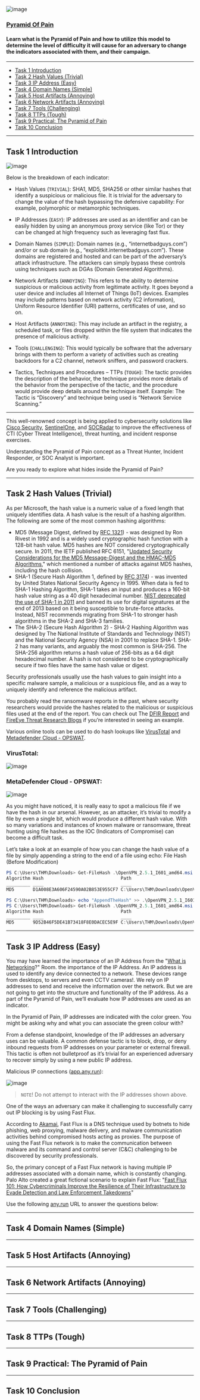 ![image](https://user-images.githubusercontent.com/51442719/201240460-a3cef579-ac9c-4367-99ed-dfd583e44bde.png)

### [Pyramid Of Pain](https://tryhackme.com/room/pyramidofpainax)
#### Learn what is the Pyramid of Pain and how to utilize this model to determine the level of difficulty it will cause for an adversary to change the indicators associated with them, and their campaign.

---

- [Task 1  Introduction](#)
- [Task 2  Hash Values (Trivial)](#)
- [Task 3  IP Address (Easy)](#)
- [Task 4  Domain Names (Simple)](#)
- [Task 5  Host Artifacts (Annoying)](#)
- [Task 6  Network Artifacts (Annoying)](#)
- [Task 7  Tools (Challenging)](#)
- [Task 8  TTPs (Tough)](#)
- [Task 9  Practical: The Pyramid of Pain](#)
- [Task 10  Conclusion](#)


---

## Task 1  Introduction

![image](https://user-images.githubusercontent.com/51442719/201240599-9d5c736c-0c3f-4850-8113-478054232fbc.png)

Below is the breakdown of each indicator:

- Hash Values (`TRIVIAL`): SHA1, MD5, SHA256 or other similar hashes that identify a suspicious or malicious file. It is trivial for the adversary to change the value of the hash bypassing the defensive capability: For example, polymorphic or metamorphic techniques.

- IP Addresses (`EASY`): IP addresses are used as an identifier and can be easily hidden by using an anonymous proxy service (like Tor) or they can be changed at high frequency such as leveraging fast flux.

- Domain Names (`SIMPLE`): Domain names (e.g., “internetbadguys.com”) and/or or sub domain (e.g., “exploitkit.internetbadguys.com”). These domains are registered and hosted and can be part of the adversary’s attack infrastructure. The attackers can simply bypass these controls using techniques such as DGAs (Domain Generated Algorithms).

- Network Artifacts (`ANNOYING`): This refers to the ability to determine suspicious or malicious activity from legitimate activity. It goes beyond a user device and includes all Internet of Things (IoT) devices. Examples may include patterns based on network activity (C2 information), Uniform Resource Identifier (URI) patterns, certificates of use, and so on.

- Host Artifacts (`ANNOYING`): This may include an artifact in the registry, a scheduled task, or files dropped within the file system that indicates the presence of malicious activity.

- Tools (`CHALLENGING`): This would typically be software that the adversary brings with them to perform a variety of activities such as creating backdoors for a C2 channel, network sniffers, and password crackers.

- Tactics, Techniques and Procedures – TTPs (`TOUGH`): The tactic provides the description of the behavior, the technique provides more details of the behavior from the perspective of the tactic, and the procedure would provide deep details around the technique itself. Example: The Tactic is “Discovery” and technique being used is “Network Service Scanning.”

---

This well-renowned concept is being applied to cybersecurity solutions like [Cisco Security](https://gblogs.cisco.com/ca/2020/08/26/the-canadian-bacon-cisco-security-and-the-pyramid-of-pain/), [SentinelOne](https://www.sentinelone.com/blog/revisiting-the-pyramid-of-pain-leveraging-edr-data-to-improve-cyber-threat-intelligence/), and [SOCRadar](https://socradar.io/re-examining-the-pyramid-of-pain-to-use-cyber-threat-intelligence-more-effectively/) to improve the effectiveness of CTI (Cyber Threat Intelligence), threat hunting, and incident response exercises.

Understanding the Pyramid of Pain concept as a Threat Hunter, Incident Responder, or SOC Analyst is important.

Are you ready to explore what hides inside the Pyramid of Pain? 


---

## Task 2  Hash Values (Trivial)

As per Microsoft, the hash value is a numeric value of a fixed length that uniquely identifies data. A hash value is the result of a hashing algorithm. The following are some of the most common hashing algorithms: 

- MD5 (Message Digest, defined by [RFC 1321](https://www.ietf.org/rfc/rfc1321.txt)) - was designed by Ron Rivest in 1992 and is a widely used cryptographic hash function with a 128-bit hash value. MD5 hashes are NOT considered cryptographically secure. In 2011, the IETF published RFC 6151, "[Updated Security Considerations for the MD5 Message-Digest and the HMAC-MD5 Algorithms](https://datatracker.ietf.org/doc/html/rfc6151)," which mentioned a number of attacks against MD5 hashes, including the hash collision.
- SHA-1 (Secure Hash Algorithm 1, defined by [RFC 3174](https://tools.ietf.org/html/rfc3174)) - was invented by United States National Security Agency in 1995. When data is fed to SHA-1 Hashing Algorithm, SHA-1 takes an input and produces a 160-bit hash value string as a 40 digit hexadecimal number. [NIST deprecated the use of SHA-1 in 2011](https://csrc.nist.gov/news/2017/research-results-on-sha-1-collisions) and banned its use for digital signatures at the end of 2013 based on it being susceptible to brute-force attacks. Instead, NIST recommends migrating from SHA-1 to stronger hash algorithms in the SHA-2 and SHA-3 families.
- The SHA-2 (Secure Hash Algorithm 2) - SHA-2 Hashing Algorithm was designed by The National Institute of Standards and Technology (NIST) and the National Security Agency (NSA) in 2001 to replace SHA-1. SHA-2 has many variants, and arguably the most common is SHA-256. The SHA-256 algorithm returns a hash value of 256-bits as a 64 digit hexadecimal number.
A hash is not considered to be cryptographically secure if two files have the same hash value or digest.

Security professionals usually use the hash values to gain insight into a specific malware sample, a malicious or a suspicious file, and as a way to uniquely identify and reference the malicious artifact.

You probably read the ransomware reports in the past, where security researchers would provide the hashes related to the malicious or suspicious files used at the end of the report. You can check out The [DFIR Report](https://thedfirreport.com/) and [FireEye Threat Research Blogs](https://www.fireeye.com/blog/threat-research.html) if you’re interested in seeing an example.

Various online tools can be used to do hash lookups like [VirusTotal](https://www.virustotal.com/gui/) and [Metadefender Cloud - OPSWAT](https://metadefender.opswat.com/?lang=en).

### VirusTotal:

![image](https://user-images.githubusercontent.com/51442719/201246775-d2e995c3-9dbf-43f1-9bf9-3f87587d9d22.png)

### MetaDefender Cloud - OPSWAT:

![image](https://user-images.githubusercontent.com/51442719/201246803-886262a1-d02f-405e-9dce-a1ca2866c808.png)

As you might have noticed, it is really easy to spot a malicious file if we have the hash in our arsenal.  However, as an attacker, it’s trivial to modify a file by even a single bit, which would produce a different hash value. With so many variations and instances of known malware or ransomware, threat hunting using file hashes as the IOC (Indicators of Compromise) can become a difficult task.

Let’s take a look at an example of how you can change the hash value of a file by simply appending a string to the end of a file using echo: File Hash (Before Modification)

```powershell
PS C:\Users\THM\Downloads> Get-FileHash .\OpenVPN_2.5.1_I601_amd64.msi -Algorithm MD5
Algorithm Hash                             Path                                                 
_________ ____                             ____                                                 
MD5       D1A008E3A606F24590A02B853E955CF7 C:\Users\THM\Downloads\OpenVPN_2.5.1_I601_amd64.msi
```

```powershell
PS C:\Users\THM\Downloads> echo "AppendTheHash" >> .\OpenVPN_2.5.1_I601_amd64.msi
PS C:\Users\THM\Downloads> Get-FileHash .\OpenVPN_2.5.1_I601_amd64.msi -Algorithm MD5
Algorithm Hash                             Path                                                 
_________ ____                             ____                                                 
MD5       9D52B46F5DE41B73418F8E0DACEC5E9F C:\Users\THM\Downloads\OpenVPN_2.5.1_I601_amd64.msi
```




---

## Task 3  IP Address (Easy)

You may have learned the importance of an IP Address from the "[What is Networking](https://tryhackme.com/room/whatisnetworking)?" Room. the importance of the IP Address. An IP address is used to identify any device connected to a network. These devices range from desktops, to servers and even CCTV cameras!. We rely on IP addresses to send and receive the information over the network. But we are not going to get into the structure and functionality of the IP address. As a part of the Pyramid of Pain, we’ll evaluate how IP addresses are used as an indicator.

In the Pyramid of Pain, IP addresses are indicated with the color green. You might be asking why and what you can associate the green colour with?

From a defense standpoint, knowledge of the IP addresses an adversary uses can be valuable. A common defense tactic is to block, drop, or deny inbound requests from IP addresses on your parameter or external firewall. This tactic is often not bulletproof as it’s trivial for an experienced adversary to recover simply by using a new public IP address.

Malicious IP connections ([app.any.run](https://app.any.run/tasks/a66178de-7596-4a05-945d-704dbf6b3b90)):

![image](https://user-images.githubusercontent.com/51442719/201247070-24a33d78-77a5-477d-8d44-3f37c7bad524.png)

> `NOTE`! Do not attempt to interact with the IP addresses shown above.

One of the ways an adversary can make it challenging to successfully carry out IP blocking is by using Fast Flux.

According to [Akamai](https://blogs.akamai.com/2017/10/digging-deeper-an-in-depth-analysis-of-a-fast-flux-network-part-one.html), Fast Flux is a DNS technique used by botnets to hide phishing, web proxying, malware delivery, and malware communication activities behind compromised hosts acting as proxies. The purpose of using the Fast Flux network is to make the communication between malware and its command and control server (C&C) challenging to be discovered by security professionals. 

So, the primary concept of a Fast Flux network is having multiple IP addresses associated with a domain name, which is constantly changing. Palo Alto created a great fictional scenario to explain Fast Flux: "[Fast Flux 101: How Cybercriminals Improve the Resilience of Their Infrastructure to Evade Detection and Law Enforcement Takedowns](https://unit42.paloaltonetworks.com/fast-flux-101/)"

Use the following [any.run](https://app.any.run/tasks/a66178de-7596-4a05-945d-704dbf6b3b90/) URL to answer the questions below:


---

## Task 4  Domain Names (Simple)

---

## Task 5  Host Artifacts (Annoying)

---

## Task 6  Network Artifacts (Annoying)

---

## Task 7  Tools (Challenging)

---

## Task 8  TTPs (Tough)

---

## Task 9  Practical: The Pyramid of Pain

---

## Task 10  Conclusion
